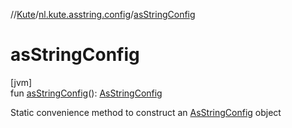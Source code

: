 //[Kute](../../index.md)/[nl.kute.asstring.config](index.md)/[asStringConfig](as-string-config.md)

# asStringConfig

[jvm]\
fun [asStringConfig](as-string-config.md)(): [AsStringConfig](-as-string-config/index.md)

Static convenience method to construct an [AsStringConfig](-as-string-config/index.md) object
